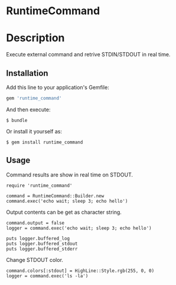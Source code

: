 # RuntimeCommand

# Description

Execute external command and retrive STDIN/STDOUT in real time.

## Installation

Add this line to your application's Gemfile:

```ruby
gem 'runtime_command'
```

And then execute:

```
$ bundle
```

Or install it yourself as:

```
$ gem install runtime_command
```

## Usage

Command results are show in real time on STDOUT.

```
require 'runtime_command'

command = RuntimeCommand::Builder.new
command.exec('echo wait; sleep 3; echo hello')
```

Output contents can be get as character string.

```
command.output = false
logger = command.exec('echo wait; sleep 3; echo hello')

puts logger.buffered_log
puts logger.buffered_stdout
puts logger.buffered_stderr
```

Change STDOUT color.

```
command.colors[:stdout] = HighLine::Style.rgb(255, 0, 0)
logger = command.exec('ls -la')
```
